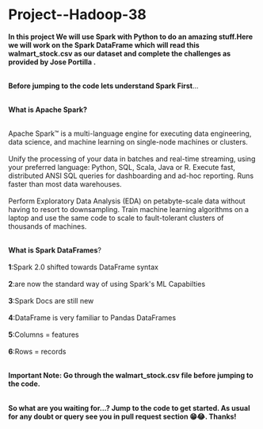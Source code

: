 # Project--Hadoop-38

<table>
  
**In this project We will use Spark with Python to do an amazing stuff.Here we will work on the Spark DataFrame which will read this walmart_stock.csv as our dataset and complete the challenges as provided by Jose Portilla .** <br></br>

**Before jumping to the code lets understand Spark First**...<br></br>

**What is Apache Spark?** <br></br>

Apache Spark™ is a multi-language engine for executing data engineering, data science, and machine learning on single-node machines or clusters.<br></br>
Unify the processing of your data in batches and real-time streaming, using your preferred language: Python, SQL, Scala, Java or R.
Execute fast, distributed ANSI SQL queries for dashboarding and ad-hoc reporting. Runs faster than most data warehouses.<br></br>
Perform Exploratory Data Analysis (EDA) on petabyte-scale data without having to resort to downsampling.
Train machine learning algorithms on a laptop and use the same code to scale to fault-tolerant clusters of thousands of machines.<br></br>

**What is Spark DataFrames**?<br></br>
**1**:Spark 2.0 shifted towards DataFrame syntax<br></br>
**2**:are now the standard way of using Spark's ML Capabilties<br></br>
**3**:Spark Docs are still new<br></br>
**4**:DataFrame is very familiar to Pandas DataFrames<br></br>
**5**:Columns = features<br></br>
**6**:Rows = records<br></br>

**Important Note: Go through the walmart_stock.csv file before jumping to the code.**


</table>

**So what are you waiting for...? Jump to the code to get started. As usual for any doubt or query see you in pull request section 😁😂. Thanks!**


